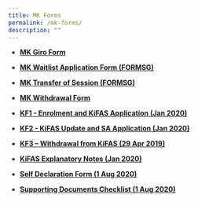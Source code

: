 ```yaml
---
title: MK Forms
permalink: /mk-forms/
description: ""
---
```

<ul>
<li>
<p><a href="/files/Blank-GIRO-Form-MK.pdf" target="_blank" rel="noopener"><strong>MK Giro Form</strong></a></p>
</li>
<li>
<p><strong><a href="https://form.gov.sg/63d8e4e1f2bd6c0012afa37f">MK Waitlist Application Form (FORMSG)</a></strong></p>
</li>
<li>
<p><strong><a href="https://go.gov.sg/mktrfsession" target="_blank" rel="noopener">MK Transfer of Session (FORMSG)</a></strong></p>
</li>
	<li>
<p><strong><a href="https://go.gov.sg/mkft-withdraw">MK Withdrawal Form</a></strong></p>
</li>
<li>
<p><strong><a href="/files/KF1-Enrolment-and-KiFAS-Application-Jan-2022.pdf">KF1 - Enrolment and KiFAS Application (Jan 2020)</a></strong></p>
</li>
<li>
<p><strong><a href="/files/KF2-KiFAS-Update-and-SA-Application-Jan-2022.pdf">KF2 - KiFAS Update and SA Application (Jan 2020)</a></strong></p>
</li>
<li>
<p><strong><a href="/files/KF3-Withdrawal-from-Kindergarten-or-KiFAS-29-Apr-2019.pdf">KF3 – Withdrawal from KiFAS (29 Apr 2019)</a></strong></p>
</li>
<li>
<p><strong><a href="/files/KiFAS-Explanatory-Notes-Jan-2022.pdf">KiFAS Explanatory Notes (Jan 2020)</a></strong></p>
</li>
<li>
<p><strong><a href="/files/Self-Declaration-Form-1-Aug-2020.pdf">Self Declaration Form (1 Aug 2020)</a></strong></p>
</li>
<li>
<p><strong><a href="/files/Supporting-Documents-Checklist-1-Aug-2020.pdf">Supporting Documents Checklist (1 Aug 2020)</a></strong></p>
</li>
</ul>